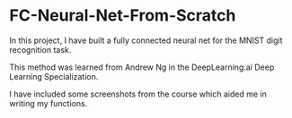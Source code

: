 # FC-Neural-Net-From-Scratch
 In this project, I have built a fully connected neural net for the MNIST digit recognition task.
 
 This method was learned from Andrew Ng in the DeepLearning.ai Deep Learning Specialization.
 
 I have included some screenshots from the course which aided me in writing my functions.

